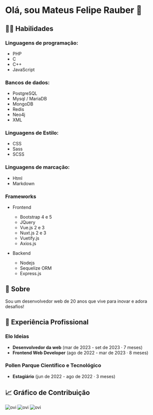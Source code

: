 # Olá, sou Mateus Felipe Rauber 👋

## 👨‍💻 Habilidades
### Linguagens de programação: 
- PHP
- C
- C++
- JavaScript

### Bancos de dados: 
- PostgreSQL
- Mysql / MariaDB
- MongoDB
- Redis
- Neo4j
- XML

### Linguagens de Estilo: 
- CSS
- Sass
- SCSS

### Linguagens de marcação: 
- Html
- Markdown

### Frameworks
- Frontend
    - Bootstrap 4 e 5
    - JQuery
    - Vue.js 2 e 3
    - Nuxt.js 2 e 3
    - Vuetify.js
    - Axios.js
    
- Backend
    - Nodejs
    - Sequelize ORM
    - Express.js


## 📝 Sobre
Sou um desenvolvedor web de 20 anos que vive para inovar e adora desafios!

## 🏢 Experiência Profissional
### Elo Ideias
- **Desenvolvedor da web** (mar de 2023 - set de 2023 · 7 meses)
- **Frontend Web Developer** (ago de 2022 - mar de 2023 · 8 meses)

### Pollen Parque Científico e Tecnológico
- **Estagiário** (jun de 2022 - ago de 2022 · 3 meses)

## 📈 Gráfico de Contribuição
<img src="https://github-readme-stats.vercel.app/api/top-langs?username=MateusFelipe12&show_icons=true&locale=en&layout=compact&theme=chartreuse-dark" alt="ovi" />
<img src="https://github-readme-stats.vercel.app/api?username=MateusFelipe12&include_all_commits=true&count_private=true&show_icons=true&line_height=20&title_color=2B5BBD&icon_color=1124BB&text_color=A1A1A1&bg_color=0,000000,130F40" alt="ovi" />

<img src="https://myreadme.vercel.app/api/embed/MateusFelipe12?panels=userstatistics,toprepositories,toplanguages,commitgraph" alt="ovi" />
